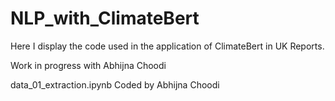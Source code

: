 # NLP_with_ClimateBert

Here I display the code used in the application of ClimateBert in UK Reports.

Work in progress with Abhijna Choodi

data_01_extraction.ipynb Coded by Abhijna Choodi
